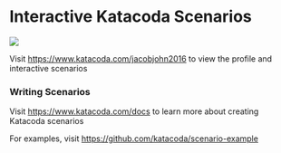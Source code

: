 # Interactive Katacoda Scenarios

[![](http://shields.katacoda.com/katacoda/jacobjohn2016/count.svg)](https://www.katacoda.com/jacobjohn2016 "Get your profile on Katacoda.com")

Visit https://www.katacoda.com/jacobjohn2016 to view the profile and interactive scenarios

### Writing Scenarios
Visit https://www.katacoda.com/docs to learn more about creating Katacoda scenarios

For examples, visit https://github.com/katacoda/scenario-example
